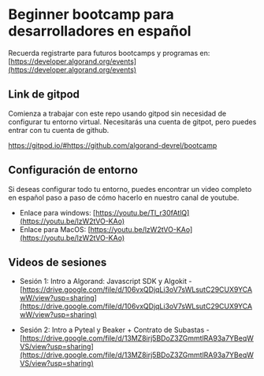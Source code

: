 # Beginner bootcamp para desarrolladores en español
Recuerda registrarte para futuros bootcamps y programas en: [https://developer.algorand.org/events](https://developer.algorand.org/events)

## Link de gitpod
Comienza a trabajar con este repo usando gitpod sin necesidad de configurar tu entorno virtual. Necesitarás una cuenta de gitpot, pero puedes entrar con tu cuenta de github.

https://gitpod.io/#https://github.com/algorand-devrel/bootcamp

## Configuración de entorno
Si deseas configurar todo tu entorno, puedes encontrar un video completo en español paso a paso de cómo hacerlo en nuestro canal de youtube.

- Enlace para windows: [https://youtu.be/Tl_r30fAtlQ](https://youtu.be/lzW2tVO-KAo)
- Enlace para MacOS: [https://youtu.be/lzW2tVO-KAo](https://youtu.be/lzW2tVO-KAo)

## Videos de sesiones

- Sesión 1: Intro a Algorand: Javascript SDK y Algokit - [https://drive.google.com/file/d/106vxQDjqLi3oV7sWLsutC29CUX9YCAwW/view?usp=sharing](https://drive.google.com/file/d/106vxQDjqLi3oV7sWLsutC29CUX9YCAwW/view?usp=sharing)

- Sesión 2: Intro a Pyteal y Beaker + Contrato de Subastas - [https://drive.google.com/file/d/13MZ8irj5BDoZ3ZGmmtlRA93a7YBeqWVS/view?usp=sharing](https://drive.google.com/file/d/13MZ8irj5BDoZ3ZGmmtlRA93a7YBeqWVS/view?usp=sharing)
